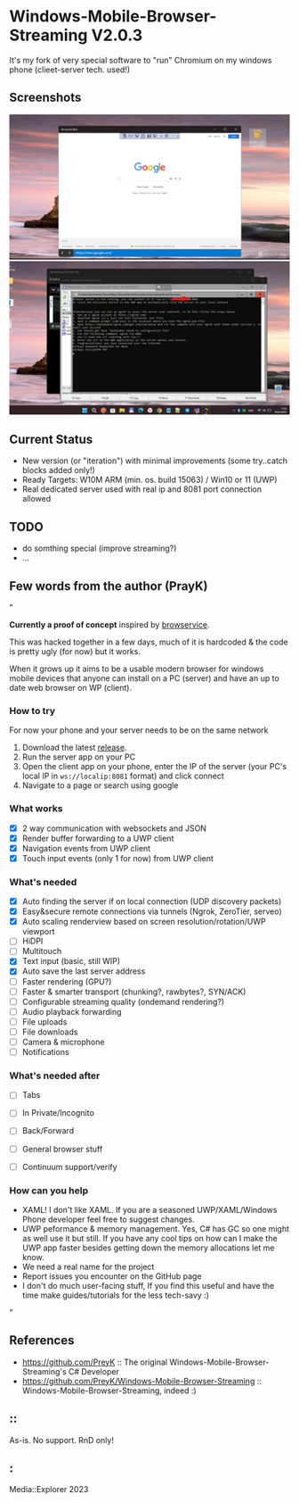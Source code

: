 # Windows-Mobile-Browser-Streaming V2.0.3
It's my fork of very special software to "run" Chromium on my windows phone (clieet-server tech. used!)

## Screenshots
![Screenshot1](Images/shot1.png)
![Screenshot2](Images/shot2.png)

## Current Status
- New version (or "iteration") with minimal improvements (some try..catch blocks added only!)
- Ready Targets: W10M ARM (min. os. build 15063) / Win10 or 11 (UWP)
- Real dedicated server used with real ip and 8081 port connection allowed

## TODO
- do somthing special (improve streaming?)
- ...



## Few words from the author (PrayK)

"

**Currently a proof of concept** inspired by [browservice](https://github.com/ttalvitie/browservice).

This was hacked together in a few days, much of it is hardcoded & the code is pretty ugly (for now) but it works.

When it grows up it aims to be a usable modern browser for windows mobile devices that anyone can install on a PC (server) and have an up to date web browser on WP (client).



### How to try
For now your phone and your server needs to be on the same network

1. Download the latest [release](https://github.com/PreyK/Windows-Mobile-Browser-Streaming/releases). 
2. Run the server app on your PC
3. Open the client app on your phone, enter the IP of the server (your PC's local IP in `ws://localip:8081` format) and click connect
4. Navigate to a page or search using google



### What works
- [x] 2 way communication with websockets and JSON
- [x] Render buffer forwarding to a UWP client
- [x] Navigation events from UWP client
- [x] Touch input events (only 1 for now) from UWP client

### What's needed
- [X] Auto finding the server if on local connection (UDP discovery packets)
- [X] Easy&secure remote connections via tunnels (Ngrok, ZeroTier, serveo)
- [X] Auto scaling renderview based on screen resolution/rotation/UWP viewport
- [ ] HiDPI
- [ ] Multitouch
- [X] Text input (basic, still WIP)
- [x] Auto save the last server address
- [ ] Faster rendering (GPU?)
- [ ] Faster & smarter transport (chunking?, rawbytes?, SYN/ACK)
- [ ] Configurable streaming quality (ondemand rendering?)
- [ ] Audio playback forwarding
- [ ] File uploads
- [ ] File downloads
- [ ] Camera & microphone
- [ ] Notifications

### What's needed after
- [ ] Tabs
- [ ] In Private/Incognito
- [ ] Back/Forward
- [ ] General browser stuff
- [ ] Continuum support/verify


### How can you help
* XAML! I don't like XAML. If you are a seasoned UWP/XAML/Windows Phone developer feel free to suggest changes.
* UWP peformance & memory management. Yes, C# has GC so one might as well use it but still. If you have any cool tips on how can I make the UWP app faster besides getting down the memory allocations let me know.
* We need a real name for the project
* Report issues you encounter on the GitHub page
* I don't do much user-facing stuff, If you find this useful and have the time make guides/tutorials for the less tech-savy :) 

"

## References
- https://github.com/PreyK  :: The original Windows-Mobile-Browser-Streaming's C# Developer
- https://github.com/PreyK/Windows-Mobile-Browser-Streaming  :: Windows-Mobile-Browser-Streaming, indeed :)

## ::
As-is. No support. RnD only!

## :
Media::Explorer 2023